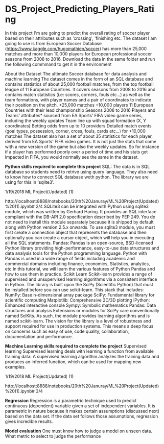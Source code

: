 # DS_Project_Predicting_Players_Rating

In this project I'm are going to predict the overall rating of soccer player based on their attributes
such as 'crossing', 'finishing etc.
The dataset I am going to use is from European Soccer Database
(https://www.kaggle.com/hugomathien/soccer) has more than 25,000 matches and more than
10,000 players for European professional soccer seasons from 2008 to 2016.
Download the data in the same folder and run the following commmand to get it in the environment

About the Dataset
The ultimate Soccer database for data analysis and
machine learning
The dataset comes in the form of an SQL database and contains statistics of about 25,000 football
matches, from the top football league of 11 European Countries. It covers seasons from 2008 to
2016 and contains match statistics (i.e: scores, corners, fouls etc...) as well as the team formations,
with player names and a pair of coordinates to indicate their position on the pitch.
+25,000 matches
+10,000 players
11 European Countries with their lead championship
Seasons 2008 to 2016
Players and Teams' attributes* sourced from EA Sports' FIFA video game series, including the
weekly updates
Team line up with squad formation (X, Y coordinates)
Betting odds from up to 10 providers
Detailed match events (goal types, possession, corner, cross, fouls, cards etc...) for +10,000
matches
The dataset also has a set of about 35 statistics for each player, derived from EA Sports' FIFA video
games. It is not just the stats that come with a new version of the game but also the weekly
updates. So for instance if a player has performed poorly over a period of time and his stats get
impacted in FIFA, you would normally see the same in the dataset.

<b>Python skills required to complete this project</b>
SQL:
The data is in SQL database so students need to retrive using query language. They also need to
know how to connect SQL database woth python. The library we are using for this in 'sqlite3'.

1/19/2018 ML Project(Updated) (1)

http://localhost:8888/notebooks/20th%20Januray/ML%20Project(Updated)%20(1).ipynb# 2/4
SQLite3 can be integrated with Python using sqlite3 module, which was written by Gerhard Haring.
It provides an SQL interface compliant with the DB-API 2.0 specification described by PEP 249. You
do not need to install this module separately because it is shipped by default along with Python
version 2.5.x onwards.
To use sqlite3 module, you must first create a connection object that represents the database and
then optionally you can create a cursor object, which will help you in executing all the SQL
statements.
Pandas:
Pandas is an open-source, BSD-licensed Python library providing high-performance, easy-to-use
data structures and data analysis tools for the Python programming language. Python with Pandas
is used in a wide range of fields including academic and commercial domains including finance,
economics, Statistics, analytics, etc.In this tutorial, we will learn the various features of Python
Pandas and how to use them in practice.
Scikit Learn
Scikit-learn provides a range of supervised and unsupervised learning algorithms via a consistent
interface in Python.
The library is built upon the SciPy (Scientific Python) that must be installed before you can use
scikit-learn. This stack that includes:
NumPy: Base n-dimensional array package
SciPy: Fundamental library for scientific computing
Matplotlib: Comprehensive 2D/3D plotting
IPython: Enhanced interactive console
Sympy: Symbolic mathematics
Pandas: Data structures and analysis
Extensions or modules for SciPy care conventionally named SciKits. As such, the module provides
learning algorithms and is named scikit-learn.
The vision for the library is a level of robustness and support required for use in production systems.
This means a deep focus on concerns such as easy of use, code quality, collaboration,
documentation and performance.

<b>Machine Learning skills required to complete the project</b>
Supervised learning
Supervised learning deals with learning a function from available training data. A supervised
learning algorithm analyzes the training data and produces an inferred function, which can be used
for mapping new examples.

1/19/2018 ML Project(Updated) (1)

http://localhost:8888/notebooks/20th%20Januray/ML%20Project(Updated)%20(1).ipynb# 3/4

<b>Regression</b>
Regression is a parametric technique used to predict continuous (dependent) variable given a set of
independent variables. It is parametric in nature because it makes certain assumptions (discussed
next) based on the data set. If the data set follows those assumptions, regression gives incredible
results.

<b>Model evaluation</b>
One must know how to judge a model on unseen data. What metric to select to judge the
performance

